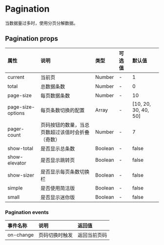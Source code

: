 # Pagination

当数据量过多时，使用分页分解数据。

## Pagination props

| 属性 | 说明 | 类型 | 可选值 | 默认值 |
| :--- | :--- | :--- | :--- | :--- |
| current | 当前页 | Number | - | 1 |
| total | 总数据条数 | Number | - | 0 |
| page-size | 每页数据条数 | Number | - | 10 |
| page-size-options | 每页条数切换的配置 | Array | - | \[10, 20, 30, 40, 50\] |
| pager-count | 页码按钮的数量，当总页数超过该值时会折叠（奇数） | Number | - | 7 |
| show-total | 是否显示总条数 | Boolean | - | false |
| show-elevator | 是否显示跳转页 | Boolean | - | false |
| show-sizer | 是否显示每页条数切换栏 | Boolean | - | false |
| simple | 是否使用简洁版 | Boolean | - | false |
| small | 是否显示迷你版 | Boolean | - | false |

### Pagination events

| 事件名称 | 说明 | 返回值 |
| :--- | :--- | :--- |
| on-change | 页码切换时触发 | 返回当前页码 |

